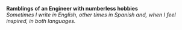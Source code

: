 **Ramblings of an Engineer with numberless hobbies**  
*Sometimes I write in English, other times in Spanish and, when I feel inspired, in both languages.*